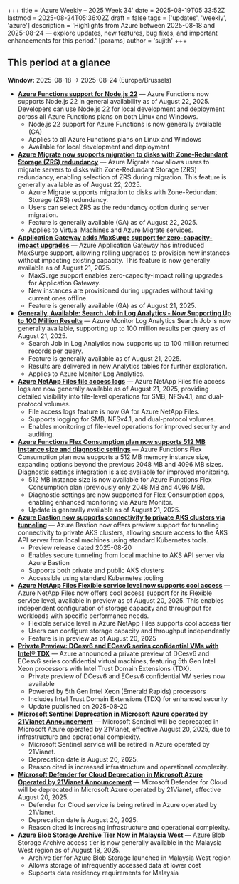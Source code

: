+++
title = 'Azure Weekly – 2025 Week 34'
date = 2025-08-19T05:33:52Z
lastmod = 2025-08-24T05:36:02Z
draft = false
tags = ['updates', 'weekly', 'azure']
description = 'Highlights from Azure between 2025-08-18 and 2025-08-24 — explore updates, new features, bug fixes, and important enhancements for this period.'
[params]
    author = 'sujith'
+++
## This period at a glance

**Window:** 2025-08-18 → 2025-08-24 (Europe/Brussels)

- **[Azure Functions support for Node.js 22](https://azure.microsoft.com/updates?id=500438)** — Azure Functions now supports Node.js 22 in general availability as of August 22, 2025. Developers can use Node.js 22 for local development and deployment across all Azure Functions plans on both Linux and Windows.
  - Node.js 22 support for Azure Functions is now generally available (GA)
  - Applies to all Azure Functions plans on Linux and Windows
  - Available for local development and deployment
- **[Azure Migrate now supports migration to disks with Zone-Redundant Storage (ZRS) redundancy](https://azure.microsoft.com/updates?id=501233)** — Azure Migrate now allows users to migrate servers to disks with Zone-Redundant Storage (ZRS) redundancy, enabling selection of ZRS during migration. This feature is generally available as of August 22, 2025.
  - Azure Migrate supports migration to disks with Zone-Redundant Storage (ZRS) redundancy.
  - Users can select ZRS as the redundancy option during server migration.
  - Feature is generally available (GA) as of August 22, 2025.
  - Applies to Virtual Machines and Azure Migrate services.
- **[Application Gateway adds MaxSurge support for zero-capacity-impact upgrades](https://azure.microsoft.com/updates?id=501017)** — Azure Application Gateway has introduced MaxSurge support, allowing rolling upgrades to provision new instances without impacting existing capacity. This feature is now generally available as of August 21, 2025.
  - MaxSurge support enables zero-capacity-impact rolling upgrades for Application Gateway.
  - New instances are provisioned during upgrades without taking current ones offline.
  - Feature is generally available (GA) as of August 21, 2025.
- **[Generally, Available: Search Job in Log Analytics - Now Supporting Up to 100 Million Results](https://azure.microsoft.com/updates?id=500879)** — Azure Monitor Log Analytics Search Job is now generally available, supporting up to 100 million results per query as of August 21, 2025.
  - Search Job in Log Analytics now supports up to 100 million returned records per query.
  - Feature is generally available as of August 21, 2025.
  - Results are delivered in new Analytics tables for further exploration.
  - Applies to Azure Monitor Log Analytics.
- **[Azure NetApp Files file access logs](https://azure.microsoft.com/updates?id=500760)** — Azure NetApp Files file access logs are now generally available as of August 21, 2025, providing detailed visibility into file-level operations for SMB, NFSv4.1, and dual-protocol volumes.
  - File access logs feature is now GA for Azure NetApp Files.
  - Supports logging for SMB, NFSv4.1, and dual-protocol volumes.
  - Enables monitoring of file-level operations for improved security and auditing.
- **[Azure Functions Flex Consumption plan now supports 512 MB instance size and diagnostic settings](https://azure.microsoft.com/updates?id=500369)** — Azure Functions Flex Consumption plan now supports a 512 MB memory instance size, expanding options beyond the previous 2048 MB and 4096 MB sizes. Diagnostic settings integration is also available for improved monitoring.
  - 512 MB instance size is now available for Azure Functions Flex Consumption plan (previously only 2048 MB and 4096 MB).
  - Diagnostic settings are now supported for Flex Consumption apps, enabling enhanced monitoring via Azure Monitor.
  - Update is generally available as of August 21, 2025.
- **[Azure Bastion now supports connectivity to private AKS clusters via tunneling](https://azure.microsoft.com/updates?id=500996)** — Azure Bastion now offers preview support for tunneling connectivity to private AKS clusters, allowing secure access to the AKS API server from local machines using standard Kubernetes tools.
  - Preview release dated 2025-08-20
  - Enables secure tunneling from local machine to AKS API server via Azure Bastion
  - Supports both private and public AKS clusters
  - Accessible using standard Kubernetes tooling
- **[Azure NetApp Files Flexible service level now supports cool access](https://azure.microsoft.com/updates?id=500712)** — Azure NetApp Files now offers cool access support for its Flexible service level, available in preview as of August 20, 2025. This enables independent configuration of storage capacity and throughput for workloads with specific performance needs.
  - Flexible service level in Azure NetApp Files supports cool access tier
  - Users can configure storage capacity and throughput independently
  - Feature is in preview as of August 20, 2025
- **[Private Preview: DCesv6 and ECesv6 series confidential VMs with Intel® TDX](https://azure.microsoft.com/updates?id=489745)** — Azure announced a private preview of DCesv6 and ECesv6 series confidential virtual machines, featuring 5th Gen Intel Xeon processors with Intel Trust Domain Extensions (TDX).
  - Private preview of DCesv6 and ECesv6 confidential VM series now available
  - Powered by 5th Gen Intel Xeon (Emerald Rapids) processors
  - Includes Intel Trust Domain Extensions (TDX) for enhanced security
  - Update published on 2025-08-20
- **[Microsoft Sentinel Deprecation in Microsoft Azure operated by 21Vianet Announcement](https://azure.microsoft.com/updates?id=498754)** — Microsoft Sentinel will be deprecated in Microsoft Azure operated by 21Vianet, effective August 20, 2025, due to infrastructure and operational complexity.
  - Microsoft Sentinel service will be retired in Azure operated by 21Vianet.
  - Deprecation date is August 20, 2025.
  - Reason cited is increased infrastructure and operational complexity.
- **[Microsoft Defender for Cloud Deprecation in Microsoft Azure Operated by 21Vianet Announcement](https://azure.microsoft.com/updates?id=498749)** — Microsoft Defender for Cloud will be deprecated in Microsoft Azure operated by 21Vianet, effective August 20, 2025.
  - Defender for Cloud service is being retired in Azure operated by 21Vianet.
  - Deprecation date is August 20, 2025.
  - Reason cited is increasing infrastructure and operational complexity.
- **[Azure Blob Storage Archive Tier Now in Malaysia West](https://azure.microsoft.com/updates?id=500630)** — Azure Blob Storage Archive access tier is now generally available in the Malaysia West region as of August 18, 2025.
  - Archive tier for Azure Blob Storage launched in Malaysia West region
  - Allows storage of infrequently accessed data at lower cost
  - Supports data residency requirements for Malaysia

